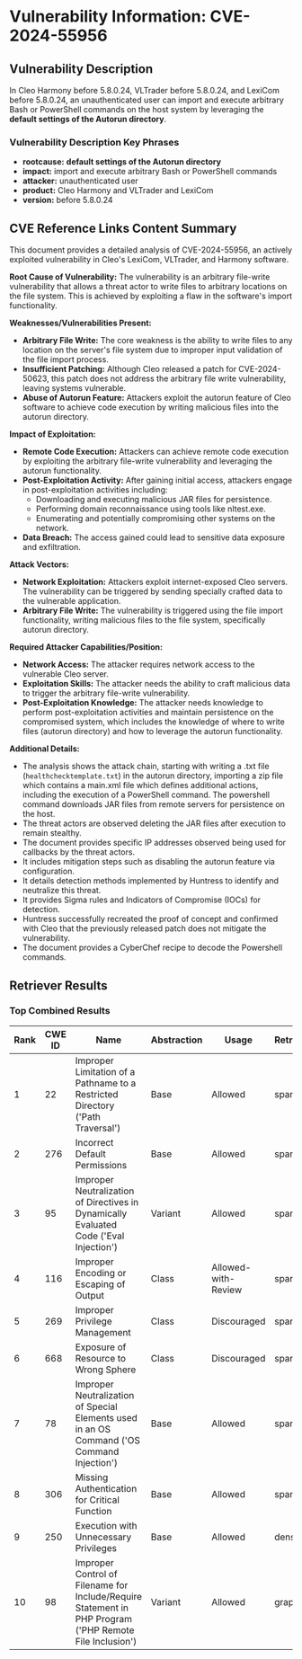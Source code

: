 # Vulnerability Information: CVE-2024-55956

## Vulnerability Description
In Cleo Harmony before 5.8.0.24, VLTrader before 5.8.0.24, and LexiCom before 5.8.0.24, an unauthenticated user can import and execute arbitrary Bash or PowerShell commands on the host system by leveraging the **default settings of the Autorun directory**.

### Vulnerability Description Key Phrases
- **rootcause:** **default settings of the Autorun directory**
- **impact:** import and execute arbitrary Bash or PowerShell commands
- **attacker:** unauthenticated user
- **product:** Cleo Harmony and VLTrader and LexiCom
- **version:** before 5.8.0.24

## CVE Reference Links Content Summary
This document provides a detailed analysis of CVE-2024-55956, an actively exploited vulnerability in Cleo's LexiCom, VLTrader, and Harmony software.

**Root Cause of Vulnerability:**
The vulnerability is an arbitrary file-write vulnerability that allows a threat actor to write files to arbitrary locations on the file system. This is achieved by exploiting a flaw in the software's import functionality.

**Weaknesses/Vulnerabilities Present:**
- **Arbitrary File Write:** The core weakness is the ability to write files to any location on the server's file system due to improper input validation of the file import process.
- **Insufficient Patching:** Although Cleo released a patch for CVE-2024-50623, this patch does not address the arbitrary file write vulnerability, leaving systems vulnerable.
- **Abuse of Autorun Feature:** Attackers exploit the autorun feature of Cleo software to achieve code execution by writing malicious files into the autorun directory.

**Impact of Exploitation:**
- **Remote Code Execution:** Attackers can achieve remote code execution by exploiting the arbitrary file-write vulnerability and leveraging the autorun functionality.
- **Post-Exploitation Activity:** After gaining initial access, attackers engage in post-exploitation activities including:
    - Downloading and executing malicious JAR files for persistence.
    - Performing domain reconnaissance using tools like nltest.exe.
    - Enumerating and potentially compromising other systems on the network.
- **Data Breach:** The access gained could lead to sensitive data exposure and exfiltration.

**Attack Vectors:**
- **Network Exploitation:** Attackers exploit internet-exposed Cleo servers. The vulnerability can be triggered by sending specially crafted data to the vulnerable application.
- **Arbitrary File Write:** The vulnerability is triggered using the file import functionality, writing malicious files to the file system, specifically autorun directory.

**Required Attacker Capabilities/Position:**
- **Network Access:** The attacker requires network access to the vulnerable Cleo server.
- **Exploitation Skills:** The attacker needs the ability to craft malicious data to trigger the arbitrary file-write vulnerability.
- **Post-Exploitation Knowledge:** The attacker needs knowledge to perform post-exploitation activities and maintain persistence on the compromised system, which includes the knowledge of where to write files (autorun directory) and how to leverage the autorun functionality.

**Additional Details:**
- The analysis shows the attack chain, starting with writing a .txt file (`healthchecktemplate.txt`) in the autorun directory, importing a zip file which contains a main.xml file which defines additional actions, including the execution of a PowerShell command. The powershell command downloads JAR files from remote servers for persistence on the host.
- The threat actors are observed deleting the JAR files after execution to remain stealthy.
- The document provides specific IP addresses observed being used for callbacks by the threat actors.
- It includes mitigation steps such as disabling the autorun feature via configuration.
- It details detection methods implemented by Huntress to identify and neutralize this threat.
- It provides Sigma rules and Indicators of Compromise (IOCs) for detection.
- Huntress successfully recreated the proof of concept and confirmed with Cleo that the previously released patch does not mitigate the vulnerability.
- The document provides a CyberChef recipe to decode the Powershell commands.

## Retriever Results

### Top Combined Results

| Rank | CWE ID | Name | Abstraction | Usage  | Retrievers | Individual Scores |
|------|--------|------|-------------|-------|------------|-------------------|
| 1 | 22 | Improper Limitation of a Pathname to a Restricted Directory ('Path Traversal') | Base | Allowed | sparse | 0.292 |
| 2 | 276 | Incorrect Default Permissions | Base | Allowed | sparse | 0.283 |
| 3 | 95 | Improper Neutralization of Directives in Dynamically Evaluated Code ('Eval Injection') | Variant | Allowed | sparse | 0.265 |
| 4 | 116 | Improper Encoding or Escaping of Output | Class | Allowed-with-Review | sparse | 0.261 |
| 5 | 269 | Improper Privilege Management | Class | Discouraged | sparse | 0.255 |
| 6 | 668 | Exposure of Resource to Wrong Sphere | Class | Discouraged | sparse | 0.255 |
| 7 | 78 | Improper Neutralization of Special Elements used in an OS Command ('OS Command Injection') | Base | Allowed | sparse | 0.255 |
| 8 | 306 | Missing Authentication for Critical Function | Base | Allowed | sparse | 0.255 |
| 9 | 250 | Execution with Unnecessary Privileges | Base | Allowed | dense | 0.538 |
| 10 | 98 | Improper Control of Filename for Include/Require Statement in PHP Program ('PHP Remote File Inclusion') | Variant | Allowed | graph | 0.002 |

